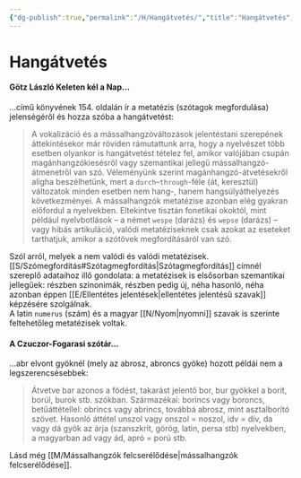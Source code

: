 ```yaml
---
{"dg-publish":true,"permalink":"/H/Hangátvetés/","title":"Hangátvetés","created":"2023-12-25T10:36","updated":"2024-10-25T19:14"}
---
```



# Hangátvetés

#### Götz László Keleten kél a Nap...

...című könyvének 154. oldalán ír a metatézis (szótagok megfordulása) jelenségéről és hozza szóba a hangátvetést:  
> A vokalizáció és a mássalhangzóváltozások jelentéstani szerepének áttekintésekor már röviden rámutattunk arra, hogy a nyelvészet több esetben olyankor is hangátvetést tételez fel, amikor valójában csupán magánhangzókiesésről vagy szemantikai jellegű mássalhangzó-átmenetről van szó. Véleményünk szerint magánhangzó-átvetésekről aligha beszélhetünk, mert a `durch`–`through`-féle (át, keresztül) változatok minden esetben nem hang-, hanem hangsúlyáthelyezés következményei. A mássalhangzók metatézise azonban elég gyakran előfordul a nyelvekben. Eltekintve tisztán fonetikai okoktól, mint például nyelvbotlások – a német `wespe` (darázs) és `wepse` (darázs) – vagy hibás artikuláció, valódi metatéziseknek csak azokat az eseteket tarthatjuk, amikor a szótövek megfordításáról van szó.  

Szól arról, melyek a nem valódi és valódi metatézisek.  
[[S/Szómegfordítás#Szótagmegfordítás\|Szótagmegfordítás]] címnél szereplő adataihoz illő gondolata: a metatézisek is elsősorban szemantikai jellegűek: részben szinonimák, részben pedig új, néha hasonló, néha azonban éppen [[E/Ellentétes jelentések\|ellentétes jelentésű szavak]] képzésére szolgálnak.  
A latin `numerus` (szám) és a magyar [[N/Nyom\|nyomni]] szavak is szerinte feltehetőleg metatézisek voltak.  

#### A Czuczor-Fogarasi szótár...

...abr elvont gyöknél (mely az abrosz, abroncs gyöke) hozott példái nem a legszerencsésebbek:  
> Átvetve bar azonos a födést, takarást jelentő bor, bur gyökkel a borít, borúl, burok stb. szókban. Származékai: borincs vagy boroncs, betűáttétellel: obrincs vagy abrincs, továbbá abrosz, mint asztalborító szövet. Hasonló áttétel unszol vagy onszol = noszol, idv = dív, da vagy dá gyök az árja (szanszkrit, görög, latin, persa stb) nyelvekben, a magyarban ad vagy ád, apró = porú stb.  

Lásd még [[M/Mássalhangzók felcserélődése\|mássalhangzók felcserélődése]].  